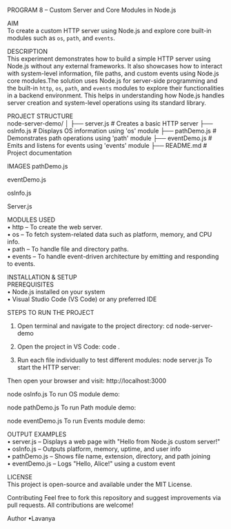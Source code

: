 PROGRAM 8 – Custom Server and Core Modules in Node.js

AIM  
To create a custom HTTP server using Node.js and explore core built-in modules such as `os`, `path`, and `events`.

DESCRIPTION  
This experiment demonstrates how to build a simple HTTP server using Node.js without any external frameworks. It also showcases how to interact with system-level information, file paths, and custom events using Node.js core modules.The solution uses Node.js for server-side programming and the built-in `http`, `os`, `path`, and `events` modules to explore their functionalities in a backend environment. This helps in understanding how Node.js handles server creation and system-level operations using its standard library.

PROJECT STRUCTURE  
node-server-demo/
│
├── server.js # Creates a basic HTTP server
├── osInfo.js # Displays OS information using 'os' module
├── pathDemo.js # Demonstrates path operations using 'path' module
├── eventDemo.js # Emits and listens for events using 'events' module
├── README.md # Project documentation

IMAGES
pathDemo.js
 
eventDemo.js
 
osInfo.js 

Server.js
 
MODULES USED  
•	http – To create the web server.  
•	os – To fetch system-related data such as platform, memory, and CPU info.  
•	path – To handle file and directory paths.  
•	events – To handle event-driven architecture by emitting and responding to events.

INSTALLATION & SETUP  
PREREQUISITES  
•	Node.js installed on your system  
•	Visual Studio Code (VS Code) or any preferred IDE  

STEPS TO RUN THE PROJECT  
1. Open terminal and navigate to the project directory:
cd node-server-demo


2. Open the project in VS Code:
code .


3. Run each file individually to test different modules:
node server.js
To start the HTTP server:

Then open your browser and visit:
http://localhost:3000

node osInfo.js
To run OS module demo:

node pathDemo.js
To run Path module demo:

node eventDemo.js
To run Events module demo:


OUTPUT EXAMPLES  
•	server.js – Displays a web page with "Hello from Node.js custom server!"  
•	osInfo.js – Outputs platform, memory, uptime, and user info  
•	pathDemo.js – Shows file name, extension, directory, and path joining  
•	eventDemo.js – Logs "Hello, Alice!" using a custom event

LICENSE  
This project is open-source and available under the MIT License.

Contributing
Feel free to fork this repository and suggest improvements via pull requests. All contributions are welcome!

Author
•Lavanya
